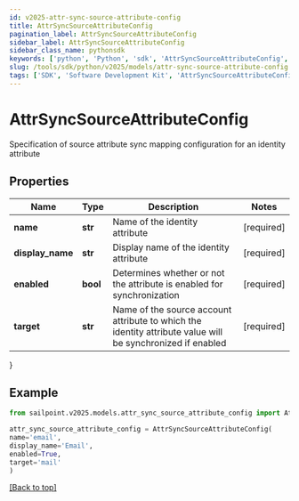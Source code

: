 ```yaml
---
id: v2025-attr-sync-source-attribute-config
title: AttrSyncSourceAttributeConfig
pagination_label: AttrSyncSourceAttributeConfig
sidebar_label: AttrSyncSourceAttributeConfig
sidebar_class_name: pythonsdk
keywords: ['python', 'Python', 'sdk', 'AttrSyncSourceAttributeConfig', 'V2025AttrSyncSourceAttributeConfig'] 
slug: /tools/sdk/python/v2025/models/attr-sync-source-attribute-config
tags: ['SDK', 'Software Development Kit', 'AttrSyncSourceAttributeConfig', 'V2025AttrSyncSourceAttributeConfig']
---
```


# AttrSyncSourceAttributeConfig

Specification of source attribute sync mapping configuration for an identity attribute

## Properties

Name | Type | Description | Notes
------------ | ------------- | ------------- | -------------
**name** | **str** | Name of the identity attribute | [required]
**display_name** | **str** | Display name of the identity attribute | [required]
**enabled** | **bool** | Determines whether or not the attribute is enabled for synchronization | [required]
**target** | **str** | Name of the source account attribute to which the identity attribute value will be synchronized if enabled | [required]
}

## Example

```python
from sailpoint.v2025.models.attr_sync_source_attribute_config import AttrSyncSourceAttributeConfig

attr_sync_source_attribute_config = AttrSyncSourceAttributeConfig(
name='email',
display_name='Email',
enabled=True,
target='mail'
)

```
[[Back to top]](#) 

